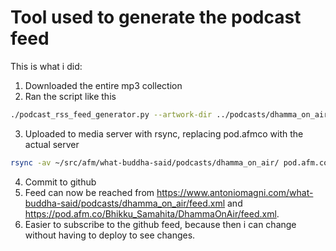 # Tool used to generate the podcast feed

This is what i did:

1. Downloaded the entire mp3 collection
2. Ran the script like this

```bash
./podcast_rss_feed_generator.py --artwork-dir ../podcasts/dhamma_on_air/episode_artwork --output ../podcasts/dhamma_on_air/feed.xml ~/Downloads/Bhikku_Samahita/DhammaOnAir
```

3. Uploaded to media server with rsync, replacing pod.afmco with the actual server

```bash
rsync -av ~/src/afm/what-buddha-said/podcasts/dhamma_on_air/ pod.afm.co:/webdav/podcasts/Bhikku_Samahita/DhammaOnAir/
```

4. Commit to github
5. Feed can now be reached from https://www.antoniomagni.com/what-buddha-said/podcasts/dhamma_on_air/feed.xml  and https://pod.afm.co/Bhikku_Samahita/DhammaOnAir/feed.xml.
6. Easier to subscribe to the github feed, because then i can change without having to deploy to see changes.
